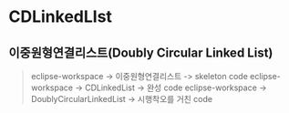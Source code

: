 # CDLinkedLIst

## 이중원형연결리스트(Doubly Circular Linked List)
>eclipse-workspace -> 이중원형연결리스트 -> skeleton code
eclipse-workspace -> CDLinkedList -> 완성 code
eclipse-workspace -> DoublyCircularLinkedList -> 시행착오를 거친 code 
